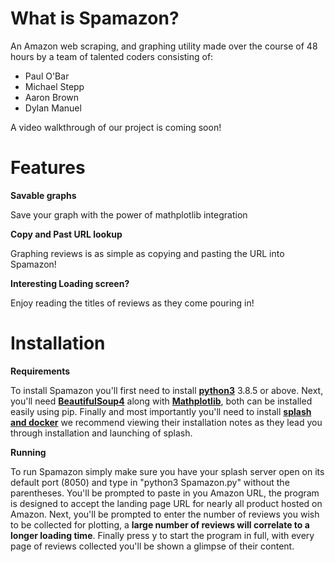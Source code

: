 # What is Spamazon?
An Amazon web scraping, and graphing utility made over the course of 48 hours by a team of talented coders consisting of:
- Paul O'Bar 
- Michael Stepp
- Aaron Brown
- Dylan Manuel

A video walkthrough of our project is coming soon!

# Features

**Savable graphs**

Save your graph with the power of mathplotlib integration

**Copy and Past URL lookup**

Graphing reviews is as simple as copying and pasting the URL into Spamazon!

**Interesting Loading screen?**

Enjoy reading the titles of reviews as they come pouring in!

# Installation

**Requirements**

To install Spamazon you'll first need to install [**python3**](https://www.python.org/downloads/) 3.8.5 or above. Next, you'll need [**BeautifulSoup4**](https://pypi.org/project/beautifulsoup4/) along with [**Mathplotlib**](https://matplotlib.org/stable/users/installing.html), both can be installed easily using pip. Finally and most importantly you'll need to install [**splash and docker**](https://splash.readthedocs.io/en/stable/) we recommend viewing their installation notes as they lead you through installation and launching of splash.

**Running**

To run Spamazon simply make sure you have your splash server open on its default port (8050) and type in "python3 Spamazon.py" without the parentheses. You'll be prompted to paste in you Amazon URL, the program is designed to accept the landing page URL for nearly all product hosted on Amazon. Next, you'll be prompted to enter the number of reviews you wish to be collected for plotting, a **large number of reviews will correlate to a longer loading time**. Finally press y to start the program in full, with every page of reviews collected you'll be shown a glimpse of their content.



